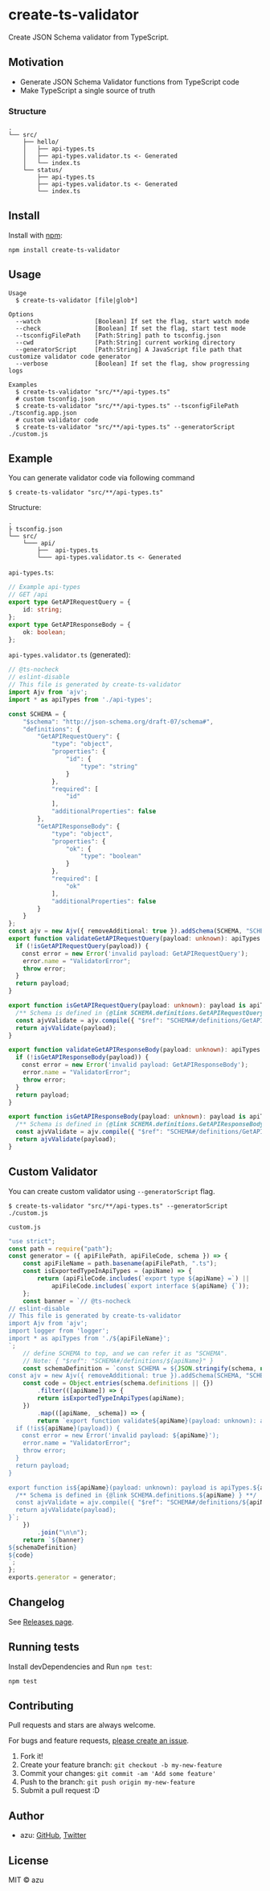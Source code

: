 # create-ts-validator

Create JSON Schema validator from TypeScript.

## Motivation

- Generate JSON Schema Validator functions from TypeScript code
- Make TypeScript a single source of truth

### Structure

```
.
└── src/
    ├── hello/
    │   ├── api-types.ts
    │   ├── api-types.validator.ts <- Generated
    │   └── index.ts
    └── status/
        ├── api-types.ts
        ├── api-types.validator.ts <- Generated
        └── index.ts
```

## Install

Install with [npm](https://www.npmjs.com/):

    npm install create-ts-validator

## Usage

    Usage
      $ create-ts-validator [file|glob*]
 
    Options
      --watch               [Boolean] If set the flag, start watch mode
      --check               [Boolean] If set the flag, start test mode
      --tsconfigFilePath    [Path:String] path to tsconfig.json
      --cwd                 [Path:String] current working directory
      --generatorScript     [Path:String] A JavaScript file path that customize validator code generator
      --verbose             [Boolean] If set the flag, show progressing logs

    Examples
      $ create-ts-validator "src/**/api-types.ts"
      # custom tsconfig.json
      $ create-ts-validator "src/**/api-types.ts" --tsconfigFilePath ./tsconfig.app.json
      # custom validator code
      $ create-ts-validator "src/**/api-types.ts" --generatorScript ./custom.js

## Example

You can generate validator code via following command

    $ create-ts-validator "src/**/api-types.ts"

Structure:

```
.
├ tsconfig.json
└── src/
    └─── api/
        ├──  api-types.ts
        └─── api-types.validator.ts <- Generated
```

`api-types.ts`:

```ts
// Example api-types
// GET /api
export type GetAPIRequestQuery = {
    id: string;
};
export type GetAPIResponseBody = {
    ok: boolean;
};
```

`api-types.validator.ts` (generated):

```ts
// @ts-nocheck
// eslint-disable
// This file is generated by create-ts-validator
import Ajv from 'ajv';
import * as apiTypes from './api-types';

const SCHEMA = {
    "$schema": "http://json-schema.org/draft-07/schema#",
    "definitions": {
        "GetAPIRequestQuery": {
            "type": "object",
            "properties": {
                "id": {
                    "type": "string"
                }
            },
            "required": [
                "id"
            ],
            "additionalProperties": false
        },
        "GetAPIResponseBody": {
            "type": "object",
            "properties": {
                "ok": {
                    "type": "boolean"
                }
            },
            "required": [
                "ok"
            ],
            "additionalProperties": false
        }
    }
};
const ajv = new Ajv({ removeAdditional: true }).addSchema(SCHEMA, "SCHEMA");
export function validateGetAPIRequestQuery(payload: unknown): apiTypes.GetAPIRequestQuery {
  if (!isGetAPIRequestQuery(payload)) {
  　const error = new Error('invalid payload: GetAPIRequestQuery');
    error.name = "ValidatorError";
    throw error;
  }
  return payload;
}

export function isGetAPIRequestQuery(payload: unknown): payload is apiTypes.GetAPIRequestQuery {
  /** Schema is defined in {@link SCHEMA.definitions.GetAPIRequestQuery } **/
  const ajvValidate = ajv.compile({ "$ref": "SCHEMA#/definitions/GetAPIRequestQuery" });
  return ajvValidate(payload);
}

export function validateGetAPIResponseBody(payload: unknown): apiTypes.GetAPIResponseBody {
  if (!isGetAPIResponseBody(payload)) {
  　const error = new Error('invalid payload: GetAPIResponseBody');
    error.name = "ValidatorError";
    throw error;
  }
  return payload;
}

export function isGetAPIResponseBody(payload: unknown): payload is apiTypes.GetAPIResponseBody {
  /** Schema is defined in {@link SCHEMA.definitions.GetAPIResponseBody } **/
  const ajvValidate = ajv.compile({ "$ref": "SCHEMA#/definitions/GetAPIResponseBody" });
  return ajvValidate(payload);
}
```

## Custom Validator

You can create custom validator using `--generatorScript` flag.

    $ create-ts-validator "src/**/api-types.ts" --generatorScript ./custom.js

`custom.js`

```js
"use strict";
const path = require("path");
const generator = ({ apiFilePath, apiFileCode, schema }) => {
    const apiFileName = path.basename(apiFilePath, ".ts");
    const isExportedTypeInApiTypes = (apiName) => {
        return (apiFileCode.includes(`export type ${apiName} =`) ||
            apiFileCode.includes(`export interface ${apiName} {`));
    };
    const banner = `// @ts-nocheck
// eslint-disable
// This file is generated by create-ts-validator
import Ajv from 'ajv';
import logger from 'logger';
import * as apiTypes from './${apiFileName}';
`;
    // define SCHEMA to top, and we can refer it as "SCHEMA".
    // Note: { "$ref": "SCHEMA#/definitions/${apiName}" }
    const schemaDefinition = `const SCHEMA = ${JSON.stringify(schema, null, 4)};
const ajv = new Ajv({ removeAdditional: true }).addSchema(SCHEMA, "SCHEMA");`;
    const code = Object.entries(schema.definitions || {})
        .filter(([apiName]) => {
        return isExportedTypeInApiTypes(apiName);
    })
        .map(([apiName, _schema]) => {
        return `export function validate${apiName}(payload: unknown): apiTypes.${apiName} {
  if (!is${apiName}(payload)) {
  　const error = new Error('invalid payload: ${apiName}');
    error.name = "ValidatorError";
    throw error;
  }
  return payload;
}

export function is${apiName}(payload: unknown): payload is apiTypes.${apiName} {
  /** Schema is defined in {@link SCHEMA.definitions.${apiName} } **/
  const ajvValidate = ajv.compile({ "$ref": "SCHEMA#/definitions/${apiName}" });
  return ajvValidate(payload);
}`;
    })
        .join("\n\n");
    return `${banner}
${schemaDefinition}
${code}
`;
};
exports.generator = generator;
```

## Changelog

See [Releases page](https://github.com/azu/create-ts-validator/releases).

## Running tests

Install devDependencies and Run `npm test`:

    npm test

## Contributing

Pull requests and stars are always welcome.

For bugs and feature requests, [please create an issue](https://github.com/azu/create-ts-validator/issues).

1. Fork it!
2. Create your feature branch: `git checkout -b my-new-feature`
3. Commit your changes: `git commit -am 'Add some feature'`
4. Push to the branch: `git push origin my-new-feature`
5. Submit a pull request :D

## Author

- azu: [GitHub](https://github.com/azu), [Twitter](https://twitter.com/azu_re)

## License

MIT © azu
